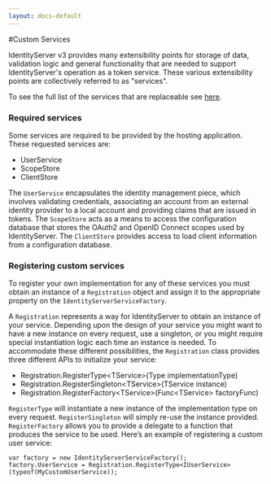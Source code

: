 ```yaml
---
layout: docs-default
---
```


#Custom Services

IdentityServer v3 provides many extensibility points for storage of data, validation logic and general functionality
that are needed to support IdentityServer's operation as a token service.
These various extensibility points are collectively referred to as "services".

To see the full list of the services that are replaceable see [here](../configuration/serviceFactory.html).

### Required services

Some services are required to be provided by the hosting application. These requested services are:
* UserService
* ScopeStore
* ClientStore

The `UserService` encapsulates the identity management piece, which involves validating credentials, associating an account from an external identity provider to a local account and providing claims that are issued in tokens. The `ScopeStore` acts as a means to access the configuration database that stores the OAuth2 and OpenID Connect scopes used by IdentityServer. The `ClientStore` provides access to load client information from a configuration database.

### Registering custom services

To register your own implementation for any of these services you must obtain an instance of a `Registration` object and assign it to the appropriate property on the `IdentityServerServiceFactory`.

A `Registration` represents a way for IdentityServer to obtain an instance of your service. Depending upon the design of your service you might want to have a new instance on every request, use a singleton, or you might require special instantiation logic each time an instance is needed. To accommodate these different possibilities, the `Registration` class provides three different APIs to initialize your service:

* Registration.RegisterType&lt;TService&gt;(Type implementationType)
* Registration.RegisterSingleton&lt;TService&gt;(TService instance)
* Registration.RegisterFactory&lt;TService&gt;(Func&lt;TService&gt; factoryFunc)

`RegisterType` will instantiate a new instance of the implementation type on every request. `RegisterSingleton` will simply re-use the instance provided. `RegisterFactory` allows you to provide a delegate to a function that produces the service to be used. Here’s an example of registering a custom user service:

```
var factory = new IdentityServerServiceFactory();
factory.UserService = Registration.RegisterType<IUserService>(typeof(MyCustomUserService));
```
